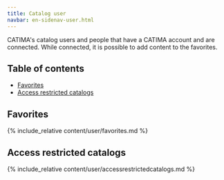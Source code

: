 ```yaml
---
title: Catalog user
navbar: en-sidenav-user.html
---
```

CATIMA's catalog users and people that have a CATIMA account and are connected. While connected, it is possible to add content to the favorites. 

## Table of contents

- [Favorites](#favorites)
- [Access restricted catalogs](#access-restricted-catalogs)

<a id="favorites"></a>

## Favorites

{% include_relative content/user/favorites.md %}

<a id="access-restricted-catalogs"></a>

## Access restricted catalogs

{% include_relative content/user/accessrestrictedcatalogs.md %}
